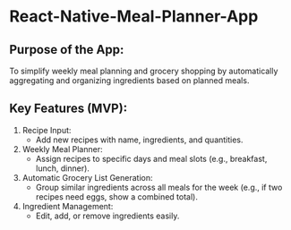 # React-Native-Meal-Planner-App

## Purpose of the App:

To simplify weekly meal planning and grocery shopping by automatically aggregating and organizing ingredients based on planned meals.

## Key Features (MVP):

1. Recipe Input:
   - Add new recipes with name, ingredients, and quantities.
2. Weekly Meal Planner:
   - Assign recipes to specific days and meal slots (e.g., breakfast, lunch, dinner).
3. Automatic Grocery List Generation:
   - Group similar ingredients across all meals for the week (e.g., if two recipes need eggs, show a combined total).
4. Ingredient Management:
   - Edit, add, or remove ingredients easily.
